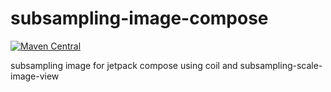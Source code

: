 # subsampling-image-compose

[![Maven Central](https://img.shields.io/maven-central/v/io.github.kochchy/subsampling-image-compose)](https://search.maven.org/artifact/io.github.kochchy/subsampling-image-compose)

subsampling image for jetpack compose using coil and subsampling-scale-image-view 
